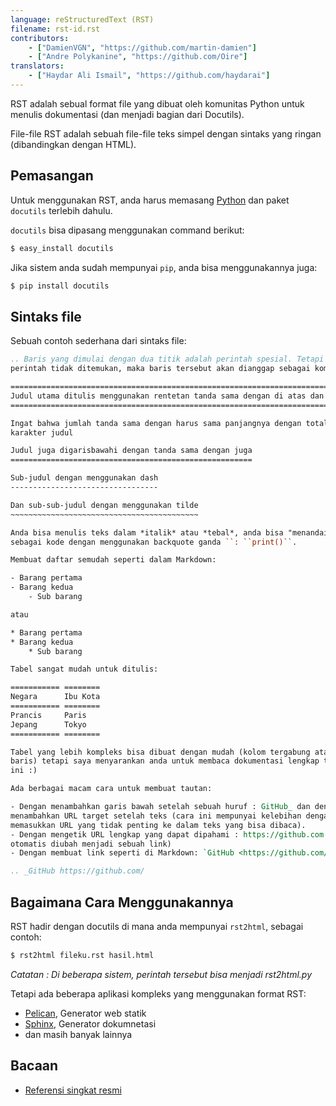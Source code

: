 ```yaml
---
language: reStructuredText (RST)
filename: rst-id.rst
contributors:
    - ["DamienVGN", "https://github.com/martin-damien"]
    - ["Andre Polykanine", "https://github.com/Oire"]
translators:
    - ["Haydar Ali Ismail", "https://github.com/haydarai"]
---
```


RST adalah sebual format file yang dibuat oleh komunitas Python untuk menulis
dokumentasi (dan menjadi bagian dari Docutils).

File-file RST adalah sebuah file-file teks simpel dengan sintaks yang ringan
(dibandingkan dengan HTML).

## Pemasangan

Untuk menggunakan RST, anda harus memasang [Python](http://www.python.org) dan
paket `docutils` terlebih dahulu.

`docutils` bisa dipasang menggunakan command berikut:

```bash
$ easy_install docutils
```

Jika sistem anda sudah mempunyai `pip`, anda bisa menggunakannya juga:

```bash
$ pip install docutils
```

## Sintaks file

Sebuah contoh sederhana dari sintaks file:

```rst
.. Baris yang dimulai dengan dua titik adalah perintah spesial. Tetapi jika
perintah tidak ditemukan, maka baris tersebut akan dianggap sebagai komentar

===============================================================================
Judul utama ditulis menggunakan rentetan tanda sama dengan di atas dan bawahnya
===============================================================================

Ingat bahwa jumlah tanda sama dengan harus sama panjangnya dengan total
karakter judul

Judul juga digarisbawahi dengan tanda sama dengan juga
======================================================

Sub-judul dengan menggunakan dash
---------------------------------

Dan sub-sub-judul dengan menggunakan tilde
~~~~~~~~~~~~~~~~~~~~~~~~~~~~~~~~~~~~~~~~~~

Anda bisa menulis teks dalam *italik* atau *tebal*, anda bisa "menandai" teks
sebagai kode dengan menggunakan backquote ganda ``: ``print()``.

Membuat daftar semudah seperti dalam Markdown:

- Barang pertama
- Barang kedua
    - Sub barang

atau

* Barang pertama
* Barang kedua
    * Sub barang

Tabel sangat mudah untuk ditulis:

=========== ========
Negara      Ibu Kota
=========== ========
Prancis     Paris
Jepang      Tokyo
=========== ========

Tabel yang lebih kompleks bisa dibuat dengan mudah (kolom tergabung atau/dan
baris) tetapi saya menyarankan anda untuk membaca dokumentasi lengkap tentang
ini :)

Ada berbagai macam cara untuk membuat tautan:

- Dengan menambahkan garis bawah setelah sebuah huruf : GitHub_ dan dengan
menambahkan URL target setelah teks (cara ini mempunyai kelebihan dengan tidak
memasukkan URL yang tidak penting ke dalam teks yang bisa dibaca).
- Dengan mengetik URL lengkap yang dapat dipahami : https://github.com (akan
otomatis diubah menjadi sebuah link)
- Dengan membuat link seperti di Markdown: `GitHub <https://github.com/>`_ .

.. _GitHub https://github.com/
```

## Bagaimana Cara Menggunakannya

RST hadir dengan docutils di mana anda mempunyai `rst2html`, sebagai contoh:

```bash
$ rst2html fileku.rst hasil.html
```

*Catatan : Di beberapa sistem, perintah tersebut bisa menjadi rst2html.py*

Tetapi ada beberapa aplikasi kompleks yang menggunakan format RST:

- [Pelican](http://blog.getpelican.com/), Generator web statik
- [Sphinx](http://sphinx-doc.org/), Generator dokumnetasi
- dan masih banyak lainnya

## Bacaan

- [Referensi singkat resmi](http://docutils.sourceforge.net/docs/user/rst/quickref.html)
